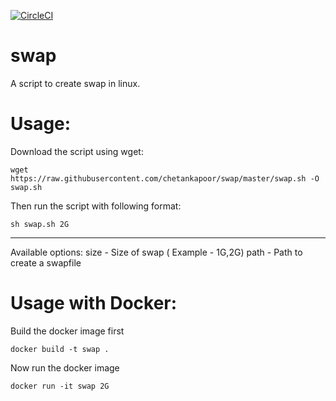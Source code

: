 [![CircleCI](https://circleci.com/gh/chetankapoor/swap.svg?style=svg)](https://circleci.com/gh/chetankapoor/swap)

# swap

A script to create swap in linux. 

Usage:
=====

Download the script using wget:

`wget https://raw.githubusercontent.com/chetankapoor/swap/master/swap.sh -O swap.sh`


Then run the script with following format:

`sh swap.sh 2G`

---------------------------------------
Available options:
size - Size of swap ( Example - 1G,2G)
path - Path to create a swapfile

Usage with Docker:
================
Build the docker image first

`docker build -t swap .`

Now run the docker image

`docker run -it swap 2G`

